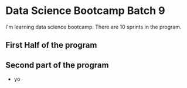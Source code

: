 # Data Science Bootcamp Batch 9
I'm learning data science bootcamp. There are 10 sprints in the program. 

## First Half of the program

## Second part of the program
- yo

